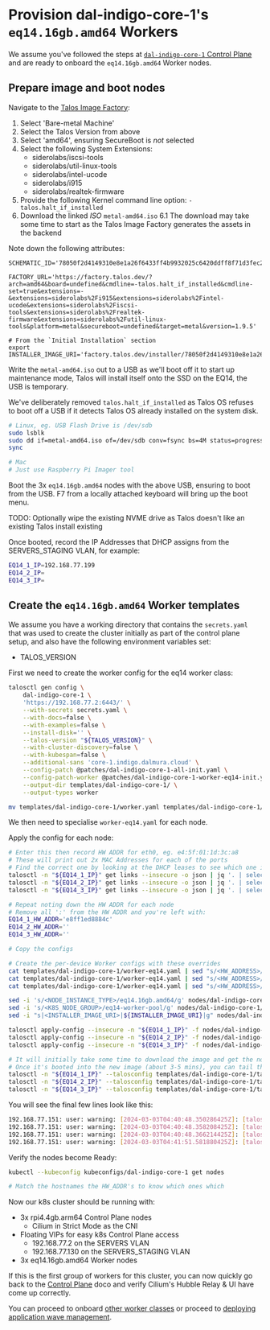 # Provision dal-indigo-core-1's `eq14.16gb.amd64` Workers

We assume you've followed the steps at [`dal-indigo-core-1` Control Plane](INDIGO-CORE-1-CONTROL-PLANE.md) and are ready to onboard the `eq14.16gb.amd64` Worker nodes.

## Prepare image and boot nodes
Navigate to the [Talos Image Factory](https://factory.talos.dev/):
1. Select 'Bare-metal Machine'
2. Select the Talos Version from above
3. Select 'amd64', ensuring SecureBoot is *not* selected
4. Select the following System Extensions:
   * siderolabs/iscsi-tools
   * siderolabs/util-linux-tools
   * siderolabs/intel-ucode
   * siderolabs/i915
   * siderolabs/realtek-firmware
5. Provide the following Kernel command line option: `-talos.halt_if_installed`
6. Download the linked *ISO* `metal-amd64.iso`
   6.1 The download may take some time to start as the Talos Image Factory generates the assets in the backend

Note down the following attributes:
```
SCHEMATIC_ID='78050f2d4149310e8e1a26f6433ff4b9932025c6420ddff8f71d3fec22fc809c'

FACTORY_URL='https://factory.talos.dev/?arch=amd64&board=undefined&cmdline=-talos.halt_if_installed&cmdline-set=true&extensions=-&extensions=siderolabs%2Fi915&extensions=siderolabs%2Fintel-ucode&extensions=siderolabs%2Fiscsi-tools&extensions=siderolabs%2Frealtek-firmware&extensions=siderolabs%2Futil-linux-tools&platform=metal&secureboot=undefined&target=metal&version=1.9.5'

# From the `Initial Installation` section
export INSTALLER_IMAGE_URI='factory.talos.dev/installer/78050f2d4149310e8e1a26f6433ff4b9932025c6420ddff8f71d3fec22fc809c:v1.9.5'
```

Write the `metal-amd64.iso` out to a USB as we'll boot off it to start up maintenance mode, Talos will install itself onto the SSD on the EQ14, the USB is temporary.

We've deliberately removed `talos.halt_if_installed` as Talos OS refuses to boot off a USB if it detects Talos OS already installed on the system disk.

```bash
# Linux, eg. USB Flash Drive is /dev/sdb
sudo lsblk
sudo dd if=metal-amd64.iso of=/dev/sdb conv=fsync bs=4M status=progress
sync

# Mac
# Just use Raspberry Pi Imager tool
```

Boot the 3x `eq14.16gb.amd64` nodes with the above USB, ensuring to boot from the USB. F7 from a locally attached keyboard will bring up the boot menu.

TODO: Optionally wipe the existing NVME drive as Talos doesn't like an existing Talos install existing

Once booted, record the IP Addresses that DHCP assigns from the SERVERS_STAGING VLAN, for example:
```bash
EQ14_1_IP=192.168.77.199
EQ14_2_IP=
EQ14_3_IP=
```

## Create the `eq14.16gb.amd64` Worker templates

We assume you have a working directory that contains the `secrets.yaml` that was used to create the cluster initially as part of the control plane setup, and also have the following environment variables set:
* TALOS_VERSION

First we need to create the worker config for the eq14 worker class:
```bash
talosctl gen config \
    dal-indigo-core-1 \
    'https://192.168.77.2:6443/' \
    --with-secrets secrets.yaml \
    --with-docs=false \
    --with-examples=false \
    --install-disk='' \
    --talos-version "${TALOS_VERSION}" \
    --with-cluster-discovery=false \
    --with-kubespan=false \
    --additional-sans 'core-1.indigo.dalmura.cloud' \
    --config-patch @patches/dal-indigo-core-1-all-init.yaml \
    --config-patch-worker @patches/dal-indigo-core-1-worker-eq14-init.yaml \
    --output-dir templates/dal-indigo-core-1/ \
    --output-types worker

mv templates/dal-indigo-core-1/worker.yaml templates/dal-indigo-core-1/worker-eq14.yaml
```

We then need to specialise `worker-eq14.yaml` for each node.

Apply the config for each node:
```bash
# Enter this then record HW ADDR for eth0, eg. e4:5f:01:1d:3c:a8
# These will print out 2x MAC Addresses for each of the ports
# Find the correct one by looking at the DHCP leases to see which one is active
talosctl -n "${EQ14_1_IP}" get links --insecure -o json | jq '. | select(.metadata.id | startswith("enp")) | .spec.hardwareAddr' -r | tr -d ':'
talosctl -n "${EQ14_2_IP}" get links --insecure -o json | jq '. | select(.metadata.id | startswith("enp")) | .spec.hardwareAddr' -r | tr -d ':'
talosctl -n "${EQ14_3_IP}" get links --insecure -o json | jq '. | select(.metadata.id | startswith("enp")) | .spec.hardwareAddr' -r | tr -d ':'

# Repeat noting down the HW ADDR for each node
# Remove all ':' from the HW ADDR and you're left with:
EQ14_1_HW_ADDR='e8ff1ed8884c'
EQ14_2_HW_ADDR=''
EQ14_3_HW_ADDR=''

# Copy the configs

# Create the per-device Worker configs with these overrides
cat templates/dal-indigo-core-1/worker-eq14.yaml | sed "s/<HW_ADDRESS>/${EQ14_1_HW_ADDR}/g" > "nodes/dal-indigo-core-1/worker-eq14-16gb-amd64-${EQ14_1_HW_ADDR}.yaml"
cat templates/dal-indigo-core-1/worker-eq14.yaml | sed "s/<HW_ADDRESS>/${EQ14_2_HW_ADDR}/g" > "nodes/dal-indigo-core-1/worker-eq14-16gb-amd64-${EQ14_2_HW_ADDR}.yaml"
cat templates/dal-indigo-core-1/worker-eq14.yaml | sed "s/<HW_ADDRESS>/${EQ14_3_HW_ADDR}/g" > "nodes/dal-indigo-core-1/worker-eq14-16gb-amd64-${EQ14_3_HW_ADDR}.yaml"

sed -i 's/<NODE_INSTANCE_TYPE>/eq14.16gb.amd64/g' nodes/dal-indigo-core-1/worker-eq14-16gb-amd64-*
sed -i 's/<K8S_NODE_GROUP>/eq14-worker-pool/g' nodes/dal-indigo-core-1/worker-eq14-16gb-amd64-*
sed -i "s|<INSTALLER_IMAGE_URI>|${INSTALLER_IMAGE_URI}|g" nodes/dal-indigo-core-1/worker-eq14-16gb-amd64-*

talosctl apply-config --insecure -n "${EQ14_1_IP}" -f nodes/dal-indigo-core-1/worker-eq14-16gb-amd64-${EQ14_1_HW_ADDR}.yaml
talosctl apply-config --insecure -n "${EQ14_2_IP}" -f nodes/dal-indigo-core-1/worker-eq14-16gb-amd64-${EQ14_2_HW_ADDR}.yaml
talosctl apply-config --insecure -n "${EQ14_3_IP}" -f nodes/dal-indigo-core-1/worker-eq14-16gb-amd64-${EQ14_3_HW_ADDR}.yaml

# It will initially take some time to download the image and get the node booted
# Once it's booted into the new image (about 3-5 mins), you can tail the logs:
talosctl -n "${EQ14_1_IP}" --talosconfig templates/dal-indigo-core-1/talosconfig dmesg --follow
talosctl -n "${EQ14_2_IP}" --talosconfig templates/dal-indigo-core-1/talosconfig dmesg --follow
talosctl -n "${EQ14_3_IP}" --talosconfig templates/dal-indigo-core-1/talosconfig dmesg --follow
```

You will see the final few lines look like this:
```bash
192.168.77.151: user: warning: [2024-03-03T04:40:48.350286425Z]: [talos] task startAllServices (1/1): done, 30.781765505s
192.168.77.151: user: warning: [2024-03-03T04:40:48.358208425Z]: [talos] phase startEverything (16/16): done, 30.796017875s
192.168.77.151: user: warning: [2024-03-03T04:40:48.366214425Z]: [talos] boot sequence: done: 1m7.749942979s
192.168.77.151: user: warning: [2024-03-03T04:41:51.581880425Z]: [talos] machine is running and ready {"component": "controller-runtime", "controller": "runtime.MachineStatusController"}
```

Verify the nodes become Ready:
```bash
kubectl --kubeconfig kubeconfigs/dal-indigo-core-1 get nodes

# Match the hostnames the HW_ADDR's to know which ones which
```

Now our k8s cluster should be running with:
* 3x rpi4.4gb.arm64 Control Plane nodes
  * Cilium in Strict Mode as the CNI
* Floating VIPs for easy k8s Control Plane access
  * 192.168.77.2 on the SERVERS VLAN
  * 192.168.77.130 on the SERVERS_STAGING VLAN
* 3x eq14.16gb.amd64 Worker nodes

If this is the first group of workers for this cluster, you can now quickly go back to the [Control Plane](INDIGO-CORE-1-CONTROL-PLANE.md) doco and verify Cilium's Hubble Relay & UI have come up correctly.

You can proceed to onboard [other worker classes](INDIGO-CORE-1-WORKERS-RPI4.md) or proceed to [deploying application wave management](INDIGO-CORE-1-APPS-ARGOCD.md).
